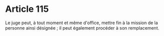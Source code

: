 # Article 115

Le juge peut, à tout moment et même d'office, mettre fin à la mission de la personne ainsi désignée ; il peut également procéder à son remplacement.